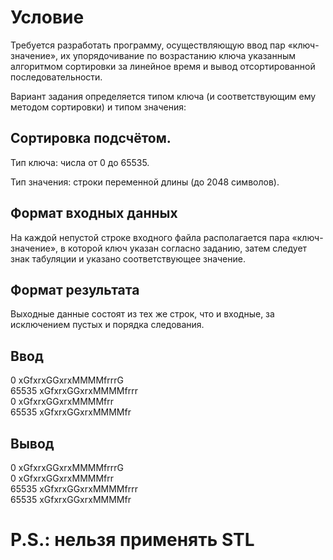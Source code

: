 # Условие
Требуется разработать программу, осуществляющую ввод пар «ключ-значение», их упорядочивание по возрастанию ключа указанным алгоритмом сортировки за линейное время и вывод отсортированной последовательности.

Вариант задания определяется типом ключа (и соответствующим ему методом сортировки) и типом значения:

## Сортировка подсчётом.

Тип ключа: числа от 0 до 65535.

Тип значения: строки переменной длины (до 2048 символов).

## Формат входных данных
На каждой непустой строке входного файла располагается пара «ключ-значение», в которой ключ указан согласно заданию, затем следует знак табуляции и указано соответствующее значение.

## Формат результата
Выходные данные состоят из тех же строк, что и входные, за исключением пустых и порядка следования.

## Ввод
0 xGfxrxGGxrxMMMMfrrrG   
65535 xGfxrxGGxrxMMMMfrrr   
0 xGfxrxGGxrxMMMMfrr   
65535 xGfxrxGGxrxMMMMfr

## Вывод
0  xGfxrxGGxrxMMMMfrrrG   
0 xGfxrxGGxrxMMMMfrr   
65535 xGfxrxGGxrxMMMMfrrr   
65535 xGfxrxGGxrxMMMMfr

# P.S.: нельзя применять STL

